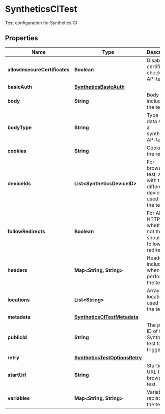 

# SyntheticsCITest

Test configuration for Synthetics CI

## Properties

Name | Type | Description | Notes
------------ | ------------- | ------------- | -------------
**allowInsecureCertificates** | **Boolean** | Disable certificate checks in API tests. |  [optional]
**basicAuth** | [**SyntheticsBasicAuth**](SyntheticsBasicAuth.md) |  |  [optional]
**body** | **String** | Body to include in the test. |  [optional]
**bodyType** | **String** | Type of the data sent in a synthetics API test. |  [optional]
**cookies** | **String** | Cookies for the request. |  [optional]
**deviceIds** | **List&lt;SyntheticsDeviceID&gt;** | For browser test, array with the different device IDs used to run the test. |  [optional]
**followRedirects** | **Boolean** | For API HTTP test, whether or not the test should follow redirects. |  [optional]
**headers** | **Map&lt;String, String&gt;** | Headers to include when performing the test. |  [optional]
**locations** | **List&lt;String&gt;** | Array of locations used to run the test. |  [optional]
**metadata** | [**SyntheticsCITestMetadata**](SyntheticsCITestMetadata.md) |  |  [optional]
**publicId** | **String** | The public ID of the Synthetics test to trigger. | 
**retry** | [**SyntheticsTestOptionsRetry**](SyntheticsTestOptionsRetry.md) |  |  [optional]
**startUrl** | **String** | Starting URL for the browser test. |  [optional]
**variables** | **Map&lt;String, String&gt;** | Variables to replace in the test. |  [optional]



